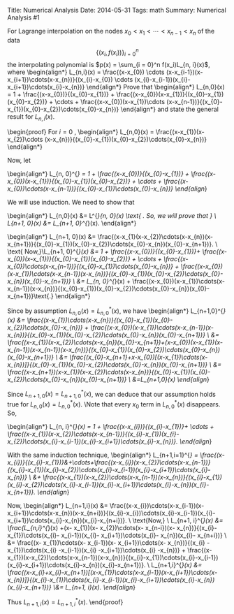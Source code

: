 Title: Numerical Analysis 
Date: 2014-05-31 
Tags: math 
Summary: Numerical Analysis #1 


For Lagrange interpolation on the nodes 
$x_0 < x_1 < \cdots < x_{n-1} < x_n$
of the data $$\{(x_i, f(x_i))\}_{i=0}^n$$
the interpolating polynomial is
$p(x) = \sum_{i  = 0}^n f(x_i)L_{n, i}(x)$,
where
\begin{align*}
L_{n,i}(x) = \frac{(x-x_{0}) \cdots (x-x_{i-1})(x-x_{i+1})\cdots(x-x_{n})}{(x_{i}-x_{0}) \cdots (x_{i}-x_{i-1})(x_{i}-x_{i+1})\cdots(x_{i}-x_{n})}
\end{align*}
Prove that
\begin{align*}
L_{n,0}(x) = 1 + \frac{(x-x_{0})}{(x_{0}-x_{1})} + \frac{(x-x_{0})(x-x_{1})}{(x_{0}-x_{1})(x_{0}-x_{2})} + \cdots + \frac{(x-x_{0})(x-x_{1})\cdots (x-x_{n-1})}{(x_{0}-x_{1})(x_{0}-x_{2})\cdots(x_{0}-x_{n})}
\end{align*}
and state the general result for $L_{n,i}(x)$.

\begin{proof}
For
$i=0$
, 
\begin{align*}
L_{n,0}(x) = \frac{(x-x_{1})(x-x_{2})\cdots (x-x_{n})}{(x_{0}-x_{1})(x_{0}-x_{2})\cdots(x_{0}-x_{n})}
\end{align*}

Now, let

\begin{align*}
L_{n, 0}^{*} = 1 + \frac{(x-x_{0})}{(x_{0}-x_{1})} + \frac{(x-x_{0})(x-x_{1})}{(x_{0}-x_{1})(x_{0}-x_{2})} + \cdots + \frac{(x-x_{0})\cdots(x-x_{n-1})}{(x_{0}-x_{1})\cdots(x_{0}-x_{n})}
\end{align*}

We will use induction.  We need to show that 

\begin{align*}
L_{n,0}(x) &= L^{*}_{n, 0}(x) \text{   . So, we will prove that }
\\ L_{n+1, 0}(x) &= L_{n+1, 0}^{*}(x).
\end{align*}

\begin{align*}
L_{n+1, 0}(x) &= \frac{(x-x_{1}(x-x_{2})\cdots(x-x_{n})(x-x_{n+1})}{(x_{0}-x_{1})(x_{0}-x_{2})\cdots(x_{0}-x_{n})(x_{0}-x_{n+1})}.
\\ \text{ Now,}\\L_{n+1, 0}^{*}(x) &= 1 + \frac{(x-x_{0})}{(x_{0}-x_{1})}+ \frac{(x-x_{0})(x-x_{1})}{(x_{0}-x_{1})(x_{0}-x_{2})} + \cdots + \frac{(x-x_{0})\cdots(x-x_{n-1})}{(x_{0}-x_{1})\cdots(x_{0}-x_{n})} + \frac{(x-x_{0})(x-x_{1})\cdots(x-x_{n-1})(x-x_{n})}{(x_{0}-x_{1})(x_{0}-x_{2})\cdots(x_{0}-x_{n})(x_{0}-x_{n+1})}
\\ &= L_{n, 0}^{*}(x) + \frac{(x-x_{0})(x-x_{1})\cdots(x-x_{n-1})(x-x_{n})}{(x_{0}-x_{1})(x_{0}-x_{2})\cdots(x_{0}-x_{n})(x_{0}-x_{n+1})}\text{.}
\end{align*}

Since by assumption $L_{n,0}(x) = L^{*}_{n, 0}(x)$, we have
\begin{align*}
L_{n+1,0}^{*}(x) &= \frac{(x-x_{1})\cdots(x-x_{n})}{(x_{0}-x_{1})(x_{0}-x_{2})\cdots(x_{0}-x_{n})} + \frac{(x-x_{0})(x-x_{1})\cdots(x-x_{n-1})(x-x_{n})}{(x_{0}-x_{1})(x_{0}-x_{2})\cdots(x_{0}-x_{n})(x_{0}-x_{n+1})}
\\ &= \frac{(x-x_{1})(x-x_{2})\cdots(x-x_{n})(x_{0}-x_{n+1})+(x-x_{0})(x-x_{1})(x-x_{n-1})(x-x_{n-1})(x-x_{n})}{(x_{0}-x_{1})(x_{0}-x_{2})\cdots(x_{0}-x_{n})(x_{0}-x_{n+1})}
\\ &= \frac{(x_{0}-x_{n+1}+x-x_{0})[(x-x_{1})\cdots(x-x_{n})]}{(x_{0}-x_{1})(x_{0}-x_{2})\cdots(x_{0}-x_{n})(x_{0}-x_{n+1})}
\\ &= \frac{(x-x_{n+1})(x-x_{1})(x-x_{2})\cdots(x-x_{n})}{(x_{0}-x_{1})(x_{0}-x_{2})\cdots(x_{0}-x_{n})(x_{0}-x_{n+1})}
\\ &=L_{n+1,0}(x)
\end{align*}

Since $L_{n+1, 0}(x) = L_{n+1,0}^{*}(x)$, we can deduce that our assumption holds true for $L_{n,0}(x) = L_{n, 0}^{*}(x)$.
\\Note that every $x_{0}$ term in $L_{n,0}^{*}(x)$ disappears.  So,

\begin{align*}
L_{n, i}^{*}(x) = 1 + \frac{(x-x_{i})}{(x_{i}-x_{1})}+ \cdots + \frac{(x-x_{1})(x-x_{2})\cdots(x-x_{n-1})}{(x_{i}-x_{1})(x_{i}-x_{2})\cdots(x_{i}-x_{i-1})(x_{i}-x_{i+1})\cdots(x_{i}-x_{n})}.
\end{align*}

With the same induction technique,
\begin{align*}
L_{n+1,i=1}^{*} = \frac{(x-x_{i})}{(x_{i}-x_{1})}&+\cdots+\frac{(x-x_{i})(x-x_{2})\cdots(x-x_{n-1})}{(x_{i}-x_{1})(x_{i}-x_{2})\cdots(x_{i}-x_{i-1})(x_{i}-x_{i+1})\cdots(x_{i}-x_{n})} 
\\  &+ \frac{(x-x_{1})(x-x_{2})\cdots(x-x_{n-1})(x-x_{n})}{(x_{i}-x_{1})(x_{i}-x_{2})\cdots(x_{i}-x_{i-1})(x_{i}-x_{i+1})\cdots(x_{i}-x_{n})(x_{i}-x_{n+1})}.
\end{align*}

Now,
\begin{align*}
L_{n+1,i}(x) &= \frac{(x-x_{i})\cdots(x-x_{i-1})(x-x_{i+1})\cdots(x-x_{n})(x-x_{n+i})}{(x_{i}-x_{i})\cdots(x_{i}-x_{i-1})(x_{i}-x_{i+1})\cdots(x_{i}-x_{n})(x_{i}-x_{n+i})}.
\\ \text{Now,}
\\ L_{n+1, i}^{*}(x) &= \frac{L_{n,i}^{*}(x) +(x- x_{1})(x- x_{2})\cdots(x- x_{n-i})(x- x_{n})}{(x_{i}- x_{1})\cdots(x_{i}- x_{i-1})(x_{i}- x_{i+1})\cdots(x_{i}- x_{n})(x_{i}- x_{n+i})}
\\ &= \frac{(x- x_{1})\cdots(x- x_{i-1})(x- x_{i+1})\cdots(x- x_{n})}{(x_{i} -x_{1})\cdots(x_{i} -x_{i-1})(x_{i} -x_{i+1})\cdots(x_{i} -x_{n})} +
\frac{(x-x_{1})(x-x_{2})\cdots(x-x_{n-1})(x-x_{n})}{(x_{i}-x_{1})\cdots(x_{i}-x_{i-1})(x_{i}-x_{i+1})\cdots(x_{i}-x_{n})(x_{i}-x_{n+1})}.
\\ L_{n+1,i}^{*}(x) &= \frac{(x-x_{i}+x_{i}-x_{n+1})[(x-x_{1})\cdots(x-x_{i-1})(x-x_{i+1})\cdots(x-x_{n})]}{(x_{i}-x_{1})\cdots(x_{i}-x_{i-1})(x_{i}-x_{i+1})\cdots(x_{i}-x_{n})(x_{i}-x_{n+1})}
\\&= L_{n+1, i}(x).
\end{align*}

Thus $L_{n+1,i}(x) = L_{n+1,i}^{*}(x)$.
\end{proof}